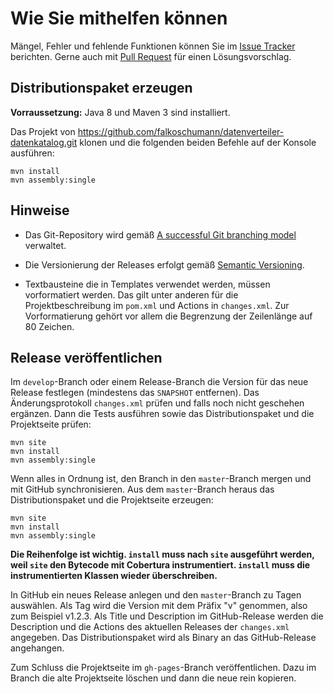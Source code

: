 Wie Sie mithelfen können
========================

Mängel, Fehler und fehlende Funktionen können Sie im [Issue Tracker][issues]
berichten. Gerne auch mit [Pull Request][pulls] für einen Lösungsvorschlag.


Distributionspaket erzeugen
---------------------------

**Vorraussetzung:** Java 8 und Maven 3 sind installiert.

Das Projekt von https://github.com/falkoschumann/datenverteiler-datenkatalog.git
klonen und die folgenden beiden Befehle auf der Konsole ausführen:

    mvn install
    mvn assembly:single


Hinweise
--------

  - Das Git-Repository wird gemäß [A successful Git branching model][branching]
    verwaltet.

  - Die Versionierung der Releases erfolgt gemäß [Semantic Versioning][semver].

  - Textbausteine die in Templates verwendet werden, müssen vorformatiert
    werden. Das gilt unter anderen für die Projektbeschreibung im `pom.xml` und
    Actions in `changes.xml`. Zur Vorformatierung gehört vor allem die
    Begrenzung der Zeilenlänge auf 80 Zeichen.


Release veröffentlichen
-----------------------

Im `develop`-Branch oder einem Release-Branch die Version für das neue Release
festlegen (mindestens das `SNAPSHOT` entfernen). Das Änderungsprotokoll
`changes.xml` prüfen und falls noch nicht geschehen ergänzen. Dann die Tests
ausführen sowie das Distributionspaket und die Projektseite prüfen:

    mvn site
    mvn install
    mvn assembly:single

Wenn alles in Ordnung ist, den Branch in den `master`-Branch mergen und mit
GitHub synchronisieren. Aus dem `master`-Branch heraus das Distributionspaket
und die Projektseite erzeugen:

    mvn site
    mvn install
    mvn assembly:single

**Die Reihenfolge ist wichtig. `install` muss nach `site` ausgeführt werden,
weil `site` den Bytecode mit Cobertura instrumentiert. `install` muss die
instrumentierten Klassen wieder überschreiben.**

In GitHub ein neues Release anlegen und den `master`-Branch zu Tagen auswählen.
Als Tag wird die Version mit dem Präfix "v" genommen, also zum Beispiel v1.2.3.
Als Title und Description im GitHub-Release werden die Description und die
Actions des aktuellen Releases der `changes.xml` angegeben. Das
Distributionspaket wird als Binary an das GitHub-Release angehangen.

Zum Schluss die Projektseite im `gh-pages`-Branch veröffentlichen. Dazu im
Branch die alte Projektseite löschen und dann die neue rein kopieren.


[issues]: https://github.com/falkoschumann/datenverteiler-datenkatalog/issues
[pulls]: https://github.com/falkoschumann/datenverteiler-datenkatalog/pulls
[semver]: http://semver.org
[branching]: http://nvie.com/posts/a-successful-git-branching-model/

